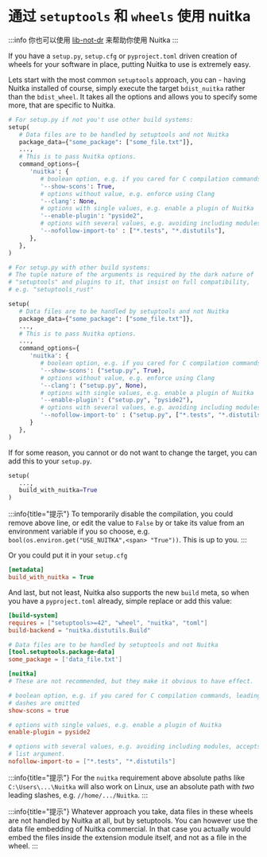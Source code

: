 # 通过 `setuptools` 和 `wheels` 使用 nuitka

:::info
你也可以使用 [lib-not-dr](/main/lib-not-dr) 来帮助你使用 Nuitka
:::

If you have a `setup.py`, `setup.cfg` or `pyproject.toml` driven creation of wheels for your software in place, putting Nuitka to use is extremely easy.

Lets start with the most common `setuptools` approach, you can - having Nuitka installed of course, simply execute the target `bdist_nuitka` rather than the `bdist_wheel`. It takes all the options and allows you to specify some more, that are specific to Nuitka.

```python title="setup.py"
# For setup.py if not you't use other build systems:
setup(
   # Data files are to be handled by setuptools and not Nuitka
   package_data={"some_package": ["some_file.txt"]},
   ...,
   # This is to pass Nuitka options.
   command_options={
      'nuitka': {
         # boolean option, e.g. if you cared for C compilation commands
         '--show-scons': True,
         # options without value, e.g. enforce using Clang
         '--clang': None,
         # options with single values, e.g. enable a plugin of Nuitka
         '--enable-plugin': "pyside2",
         # options with several values, e.g. avoiding including modules
         '--nofollow-import-to' : ["*.tests", "*.distutils"],
      },
   },
)

# For setup.py with other build systems:
# The tuple nature of the arguments is required by the dark nature of
# "setuptools" and plugins to it, that insist on full compatibility,
# e.g. "setuptools_rust"

setup(
   # Data files are to be handled by setuptools and not Nuitka
   package_data={"some_package": ["some_file.txt"]},
   ...,
   # This is to pass Nuitka options.
   ...,
   command_options={
      'nuitka': {
         # boolean option, e.g. if you cared for C compilation commands
         '--show-scons': ("setup.py", True),
         # options without value, e.g. enforce using Clang
         '--clang': ("setup.py", None),
         # options with single values, e.g. enable a plugin of Nuitka
         '--enable-plugin': ("setup.py", "pyside2"),
         # options with several values, e.g. avoiding including modules
         '--nofollow-import-to' : ("setup.py", ["*.tests", "*.distutils"]),
      }
   },
)
```

If for some reason, you cannot or do not want to change the target, you can add this to your `setup.py`.

```python title="setup.py"
setup(
   ...,
   build_with_nuitka=True
)
```

:::info{title="提示"}
To temporarily disable the compilation, you could remove above line, or edit the value to `False` by or take its value from an environment variable if you so choose, e.g. `bool(os.environ.get("USE_NUITKA",<span> "True"))`. This is up to you.
:::

Or you could put it in your `setup.cfg`

```cfg title="setup.cfg"
[metadata]
build_with_nuitka = True
```

And last, but not least, Nuitka also supports the new `build` meta, so when you have a `pyproject.toml` already, simple replace or add this value:

```toml title="pyproject.toml"
[build-system]
requires = ["setuptools>=42", "wheel", "nuitka", "toml"]
build-backend = "nuitka.distutils.Build"

# Data files are to be handled by setuptools and not Nuitka
[tool.setuptools.package-data]
some_package = ['data_file.txt']

[nuitka]
# These are not recommended, but they make it obvious to have effect.

# boolean option, e.g. if you cared for C compilation commands, leading
# dashes are omitted
show-scons = true

# options with single values, e.g. enable a plugin of Nuitka
enable-plugin = pyside2

# options with several values, e.g. avoiding including modules, accepts
# list argument.
nofollow-import-to = ["*.tests", "*.distutils"]
```

:::info{title="提示"}
For the `nuitka` requirement above absolute paths like `C:\Users\...\Nuitka` will also work on Linux, use an absolute path with *two* leading slashes, e.g. `//home/.../Nuitka`.
:::

:::info{title="提示"}
Whatever approach you take, data files in these wheels are not handled by Nuitka at all, but by setuptools. You can however use the data file embedding of Nuitka commercial. In that case you actually would embed the files inside the extension module itself, and not as a file in the wheel.
:::
